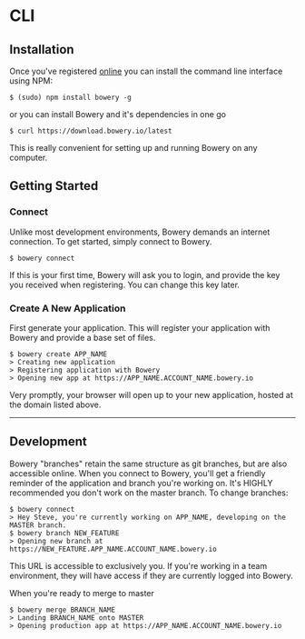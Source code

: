 # CLI

## Installation
Once you've registered [online](http://bowerygroup.com) you can install the command line interface using NPM:

```
$ (sudo) npm install bowery -g
```

or you can install Bowery and it's dependencies in one go

```
$ curl https://download.bowery.io/latest
```

This is really convenient for setting up and running Bowery on any computer.


## Getting Started
### Connect
Unlike most development environments, Bowery demands an internet connection. To get started, simply connect to Bowery.

```
$ bowery connect
```

If this is your first time, Bowery will ask you to login, and provide the key you received when registering. You can change this key later.

### Create A New Application

First generate your application. This will register your application with Bowery and provide a base set of files.

```
$ bowery create APP_NAME
> Creating new application
> Registering application with Bowery
> Opening new app at https://APP_NAME.ACCOUNT_NAME.bowery.io
```
Very promptly, your browser will open up to your new application, hosted at the domain listed above.

---

## Development

Bowery "branches" retain the same structure as git branches, but are also accessible online. When you connect to Bowery, you'll get a friendly reminder of the application and branch you're working on. It's HIGHLY recommended you don't work on the master branch. To change branches:

```
$ bowery connect
> Hey Steve, you're currently working on APP_NAME, developing on the MASTER branch.
$ bowery branch NEW_FEATURE
> Opening new branch at https://NEW_FEATURE.APP_NAME.ACCOUNT_NAME.bowery.io
```

This URL is accessible to exclusively you. If you're working in a team environment, they will have access if they are currently logged into Bowery.

When you're ready to merge to master

```
$ bowery merge BRANCH_NAME
> Landing BRANCH_NAME onto MASTER
> Opening production app at https://APP_NAME.ACCOUNT_NAME.bowery.io
```
